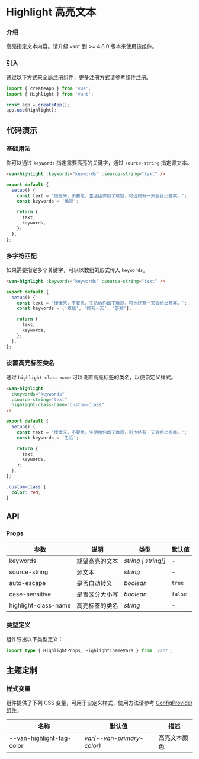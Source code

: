 # Highlight 高亮文本

### 介绍

高亮指定文本内容。请升级 `vant` 到 >= 4.8.0 版本来使用该组件。

### 引入

通过以下方式来全局注册组件，更多注册方式请参考[组件注册](#/zh-CN/advanced-usage#zu-jian-zhu-ce)。

```js
import { createApp } from 'vue';
import { Highlight } from 'vant';

const app = createApp();
app.use(Highlight);
```

## 代码演示

### 基础用法

你可以通过 `keywords` 指定需要高亮的关键字，通过 `source-string` 指定源文本。

```html
<van-highlight :keywords="keywords" :source-string="text" />
```

```ts
export default {
  setup() {
    const text = '慢慢来，不要急，生活给你出了难题，可也终有一天会给出答案。';
    const keywords = '难题';

    return {
      text,
      keywords,
    };
  },
};
```

### 多字符匹配

如果需要指定多个关键字，可以以数组的形式传入 `keywords`。

```html
<van-highlight :keywords="keywords" :source-string="text" />
```

```ts
export default {
  setup() {
    const text = '慢慢来，不要急，生活给你出了难题，可也终有一天会给出答案。';
    const keywords = ['难题', '终有一天', '答案'];

    return {
      text,
      keywords,
    };
  },
};
```

### 设置高亮标签类名

通过 `highlight-class-name` 可以设置高亮标签的类名，以便自定义样式。

```html
<van-highlight
  :keywords="keywords"
  :source-string="text"
  highlight-class-name="custom-class"
/>
```

```ts
export default {
  setup() {
    const text = '慢慢来，不要急，生活给你出了难题，可也终有一天会给出答案。';
    const keywords = '生活';

    return {
      text,
      keywords,
    };
  },
};
```

```css
.custom-class {
  color: red;
}
```

## API

### Props

| 参数                 | 说明           | 类型                 | 默认值  |
| -------------------- | -------------- | -------------------- | ------- |
| keywords             | 期望高亮的文本 | _string \| string[]_ | -       |
| source-string        | 源文本         | _string_             | -       |
| auto-escape          | 是否自动转义   | _boolean_            | `true`  |
| case-sensitive       | 是否区分大小写 | _boolean_            | `false` |
| highlight-class-name | 高亮标签的类名 | _string_             | -       |

### 类型定义

组件导出以下类型定义：

```ts
import type { HighlightProps, HighlightThemeVars } from 'vant';
```

## 主题定制

### 样式变量

组件提供了下列 CSS 变量，可用于自定义样式，使用方法请参考 [ConfigProvider 组件](#/zh-CN/config-provider)。

| 名称                      | 默认值                     | 描述         |
| ------------------------- | -------------------------- | ------------ |
| --van-highlight-tag-color | _var(--van-primary-color)_ | 高亮文本颜色 |

